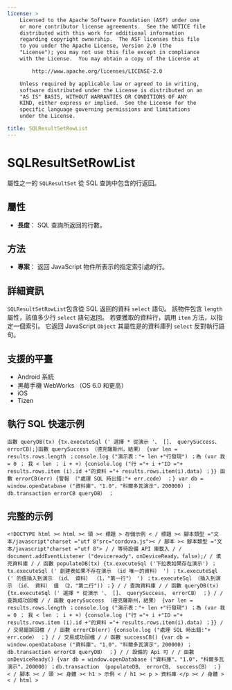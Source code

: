 ```yaml
---
license: >
    Licensed to the Apache Software Foundation (ASF) under one
    or more contributor license agreements.  See the NOTICE file
    distributed with this work for additional information
    regarding copyright ownership.  The ASF licenses this file
    to you under the Apache License, Version 2.0 (the
    "License"); you may not use this file except in compliance
    with the License.  You may obtain a copy of the License at

        http://www.apache.org/licenses/LICENSE-2.0

    Unless required by applicable law or agreed to in writing,
    software distributed under the License is distributed on an
    "AS IS" BASIS, WITHOUT WARRANTIES OR CONDITIONS OF ANY
    KIND, either express or implied.  See the License for the
    specific language governing permissions and limitations
    under the License.

title: SQLResultSetRowList
---
```


# SQLResultSetRowList

屬性之一的 `SQLResultSet` 從 SQL 查詢中包含的行返回。

## 屬性

*   **長度**： SQL 查詢所返回的行數。

## 方法

*   **專案**： 返回 JavaScript 物件所表示的指定索引處的行。

## 詳細資訊

`SQLResultSetRowList`包含從 SQL 返回的資料 `select` 語句。 該物件包含 `length` 屬性，該值多少行 `select` 語句返回。 若要獲取的資料行，調用 `item` 方法，以指定一個索引。 它返回 JavaScript `Object` 其屬性是的資料庫列 `select` 反對執行語句。

## 支援的平臺

*   Android 系統
*   黑莓手機 WebWorks （OS 6.0 和更高）
*   iOS
*   Tizen

## 執行 SQL 快速示例

    函數 queryDB(tx) {tx.executeSql (' 選擇 * 從演示 '、 []、 querySuccess、 errorCB);}函數 querySuccess （德克薩斯州，結果） {var len = results.rows.length ；console.log ("演示表："+ len +"行發現") ；為 (var 我 = 0 ； 我 < len ； i + +) {console.log ("行 ="+ i +"ID ="+ results.rows.item (i).id +"的資料 ="+ results.rows.item(i).data) ；}} 函數 errorCB(err) {警報 （"處理 SQL 時出錯:"+ err.code） ；} var db = window.openDatabase ("資料庫"、"1.0"，"科爾多瓦演示"，200000) ；db.transaction errorCB queryDB） ；
    

## 完整的示例

    <!DOCTYPE html >< html >< 頭 >< 標題 > 存儲示例 < / 標題 >< 腳本類型 ="文本/javascript"charset ="utf 8"src="cordova.js">< / 腳本 >< 腳本類型 ="文本/javascript"charset ="utf 8"> / / 等待設備 API 庫載入 / / document.addEventListener ("deviceready"，onDeviceReady，false);/ / 填充資料庫 / / 函數 populateDB(tx) {tx.executeSql ('下拉表如果存在演示') ；tx.executeSql (' 創建表如果不存在演示 （id 唯一的資料） ') ；tx.executeSql (' 的值插入到演示 （id、 資料） （1，"第一行"） ') ；tx.executeSql （插入到演示 （id、 資料） 值 （2，"第二行")) ；} / / 查詢資料庫 / / 函數 queryDB(tx) {tx.executeSql (' 選擇 * 從演示 '、 []、 querySuccess、 errorCB） ；} / / 查詢成功回檔 / / 函數 querySuccess （德克薩斯州，結果） {var len = results.rows.length ；console.log ("演示表："+ len +"行發現") ；為 (var 我 = 0 ； 我 < len ； i + +) {console.log ("行 ="+ i +"ID ="+ results.rows.item (i).id +"的資料 ="+ results.rows.item(i).data) ；}} / / 交易錯誤回檔 / / 函數 errorCB(err) {console.log ("處理 SQL 時出錯:"+ err.code） ；} / / 交易成功回檔 / / 函數 successCB() {var db = window.openDatabase ("資料庫"、"1.0"，"科爾多瓦演示"，200000) ；db.transaction errorCB queryDB） ；} / / 設備的 Api 可 / / 函數 onDeviceReady() {var db = window.openDatabase ("資料庫"、"1.0"，"科爾多瓦演示"，200000) ；db.transaction （populateDB、 errorCB、 successCB） ；} < / 腳本 >< / 頭 >< 身體 >< h1 > 示例 < / h1 >< p > 資料庫 </p >< / 身體 >< / html >
